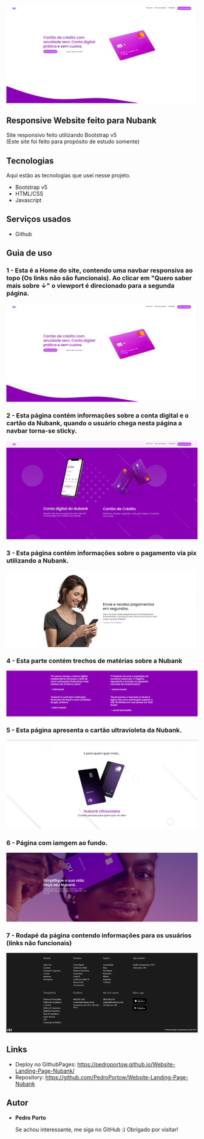 
![Logo of the project](https://github.com/PedroPortow/Website-Landing-Page-Nubank/blob/main/readmeContent/home.png)


## Responsive Website feito para Nubank
Site responsivo feito utilizando Bootstrap v5<br>
(Este site foi feito para propósito de estudo somente)

## Tecnologias

Aqui estão as tecnologias que usei nesse projeto.

* Bootstrap v5
* HTML/CSS
* Javascript

## Serviços usados

* Github

## Guia de uso

### 1 - Esta é a Home do site, contendo uma navbar responsiva ao topo (Os links não são funcionais). Ao clicar em "Quero saber mais sobre ↓" o viewport é direcionado para a segunda página.

![Homepage image](https://github.com/PedroPortow/Website-Landing-Page-Nubank/blob/main/readmeContent/home.png)

### 2 - Esta página contém informações sobre a conta digital e o cartão da Nubank, quando o usuário chega nesta página a navbar torna-se sticky.

![2 Página](https://github.com/PedroPortow/Website-Landing-Page-Nubank/blob/main/readmeContent/secondPage.png)

### 3 - Esta página contém informações sobre o pagamento via pix utilizando a Nubank.

![3 Página](https://github.com/PedroPortow/Website-Landing-Page-Nubank/blob/main/readmeContent/ThirdPage.png)


### 4 - Esta parte contém trechos de matérias sobre a Nubank

![4 Página](https://github.com/PedroPortow/Website-Landing-Page-Nubank/blob/main/readmeContent/ForthPage.png)

### 5 - Esta página apresenta o cartão ultravioleta da Nubank.

![5 Página](https://github.com/PedroPortow/Website-Landing-Page-Nubank/blob/main/readmeContent/FifthPage.png)


### 6 - Página com iamgem ao fundo.

![6 Página](https://github.com/PedroPortow/Website-Landing-Page-Nubank/blob/main/readmeContent/SixthPage.png)

### 7 - Rodapé da página contendo informações para os usuários (links não funcionais)

![Footer](https://github.com/PedroPortow/Website-Landing-Page-Nubank/blob/main/readmeContent/Footer.png)


## Links
  - Deploy no GithubPages: https://pedroportow.github.io/Website-Landing-Page-Nubank/
  - Repository: https://github.com/PedroPortow/Website-Landing-Page-Nubank

  ## Autor

  * **Pedro Porto** 

    Se achou interessante, me siga no GitHub :)
    Obrigado por visitar!
